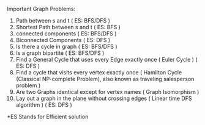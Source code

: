 
Important Graph Problems:
1. Path between s and t ( ES: BFS/DFS ) 
2. Shortest Path between s and t ( ES: BFS ) 
3. connected components ( ES: BFS/DFS )
4. Biconnected Components ( ES: DFS )
5. Is there a cycle in graph ( ES: BFS/DFS )
6. Is a graph bipartite ( ES: BFS/DFS ) 
7. Find a General Cycle that uses every Edge exactly once ( Euler Cycle ) ( ES: DFS )
8. Find a cycle that visits every vertex exactly once ( Hamilton Cycle (Classical NP-complete Problem), also known as traveling salesperson problem )
9. Are two Graphs identical except for vertex names ( Graph Isomorphism )
10. Lay out a graph in the plane without crossing edges ( Linear time DFS algorithm ) ( ES: DFS )


*ES Stands for Efficient solution 
